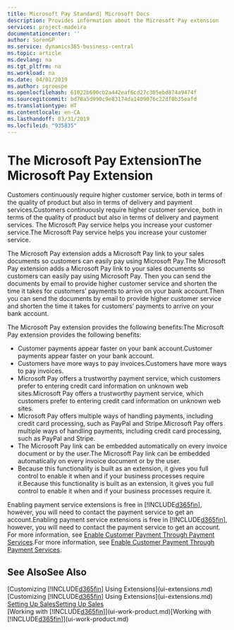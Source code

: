 ```yaml
---
title: Microsoft Pay Standard| Microsoft Docs
description: Provides information about the Microsoft Pay extension
services: project-madeira
documentationcenter: ''
author: SorenGP
ms.service: dynamics365-business-central
ms.topic: article
ms.devlang: na
ms.tgt_pltfrm: na
ms.workload: na
ms.date: 04/01/2019
ms.author: sgroespe
ms.openlocfilehash: 61022b690cb2a442eaf6cd27c305ebd874a9474f
ms.sourcegitcommit: bd78a5d990c9e83174da1409076c22df8b35eafd
ms.translationtype: HT
ms.contentlocale: en-CA
ms.lasthandoff: 03/31/2019
ms.locfileid: "935835"
---
```

# <a name="the-microsoft-pay-extension"></a><span data-ttu-id="c21d3-103">The Microsoft Pay Extension</span><span class="sxs-lookup"><span data-stu-id="c21d3-103">The Microsoft Pay Extension</span></span>
<span data-ttu-id="c21d3-104">Customers continuously require higher customer service, both in terms of the quality of product but also in terms of delivery and payment services.</span><span class="sxs-lookup"><span data-stu-id="c21d3-104">Customers continuously require higher customer service, both in terms of the quality of product but also in terms of delivery and payment services.</span></span> <span data-ttu-id="c21d3-105">The Microsoft Pay service helps you increase your customer service.</span><span class="sxs-lookup"><span data-stu-id="c21d3-105">The Microsoft Pay service helps you increase your customer service.</span></span>

<span data-ttu-id="c21d3-106">The Microsoft Pay extension adds a Microsoft Pay link to your sales documents so customers can easily pay using Microsoft Pay.</span><span class="sxs-lookup"><span data-stu-id="c21d3-106">The Microsoft Pay extension adds a Microsoft Pay link to your sales documents so customers can easily pay using Microsoft Pay.</span></span> <span data-ttu-id="c21d3-107">Then you can send the documents by email to provide higher customer service and shorten the time it takes for customers’ payments to arrive on your bank account.</span><span class="sxs-lookup"><span data-stu-id="c21d3-107">Then you can send the documents by email to provide higher customer service and shorten the time it takes for customers’ payments to arrive on your bank account.</span></span>

<span data-ttu-id="c21d3-108">The Microsoft Pay extension provides the following benefits:</span><span class="sxs-lookup"><span data-stu-id="c21d3-108">The Microsoft Pay extension provides the following benefits:</span></span>
- <span data-ttu-id="c21d3-109">Customer payments appear faster on your bank account.</span><span class="sxs-lookup"><span data-stu-id="c21d3-109">Customer payments appear faster on your bank account.</span></span>
- <span data-ttu-id="c21d3-110">Customers have more ways to pay invoices.</span><span class="sxs-lookup"><span data-stu-id="c21d3-110">Customers have more ways to pay invoices.</span></span>
- <span data-ttu-id="c21d3-111">Microsoft Pay offers a trustworthy payment service, which customers prefer to entering credit card information on unknown web sites.</span><span class="sxs-lookup"><span data-stu-id="c21d3-111">Microsoft Pay offers a trustworthy payment service, which customers prefer to entering credit card information on unknown web sites.</span></span>
- <span data-ttu-id="c21d3-112">Microsoft Pay offers multiple ways of handling payments, including credit card processing, such as PayPal and Stripe.</span><span class="sxs-lookup"><span data-stu-id="c21d3-112">Microsoft Pay offers multiple ways of handling payments, including credit card processing, such as PayPal and Stripe.</span></span>
- <span data-ttu-id="c21d3-113">The Microsoft Pay link can be embedded automatically on every invoice document or by the user.</span><span class="sxs-lookup"><span data-stu-id="c21d3-113">The Microsoft Pay link can be embedded automatically on every invoice document or by the user.</span></span>
- <span data-ttu-id="c21d3-114">Because this functionality is built as an extension, it gives you full control to enable it when and if your business processes require it.</span><span class="sxs-lookup"><span data-stu-id="c21d3-114">Because this functionality is built as an extension, it gives you full control to enable it when and if your business processes require it.</span></span>

<span data-ttu-id="c21d3-115">Enabling payment service extensions is free in [!INCLUDE[d365fin](includes/d365fin_md.md)], however, you will need to contact the payment service to get an account.</span><span class="sxs-lookup"><span data-stu-id="c21d3-115">Enabling payment service extensions is free in [!INCLUDE[d365fin](includes/d365fin_md.md)], however, you will need to contact the payment service to get an account.</span></span> <span data-ttu-id="c21d3-116">For more information, see [Enable Customer Payment Through Payment Services](sales-how-enable-payment-service-extensions.md).</span><span class="sxs-lookup"><span data-stu-id="c21d3-116">For more information, see [Enable Customer Payment Through Payment Services](sales-how-enable-payment-service-extensions.md).</span></span>

## <a name="see-also"></a><span data-ttu-id="c21d3-117">See Also</span><span class="sxs-lookup"><span data-stu-id="c21d3-117">See Also</span></span>
<span data-ttu-id="c21d3-118">[Customizing [!INCLUDE[d365fin](includes/d365fin_md.md)] Using Extensions](ui-extensions.md)</span><span class="sxs-lookup"><span data-stu-id="c21d3-118">[Customizing [!INCLUDE[d365fin](includes/d365fin_md.md)] Using Extensions](ui-extensions.md)</span></span>  
[<span data-ttu-id="c21d3-119">Setting Up Sales</span><span class="sxs-lookup"><span data-stu-id="c21d3-119">Setting Up Sales</span></span>](sales-setup-sales.md)  
<span data-ttu-id="c21d3-120">[Working with [!INCLUDE[d365fin](includes/d365fin_md.md)]](ui-work-product.md)</span><span class="sxs-lookup"><span data-stu-id="c21d3-120">[Working with [!INCLUDE[d365fin](includes/d365fin_md.md)]](ui-work-product.md)</span></span>
